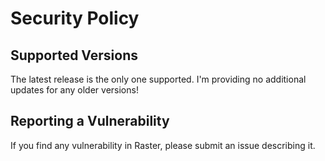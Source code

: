 # Security Policy

## Supported Versions

The latest release is the only one supported. I'm providing no additional updates for any older versions!

## Reporting a Vulnerability

If you find any vulnerability in Raster, please submit an issue describing it.

